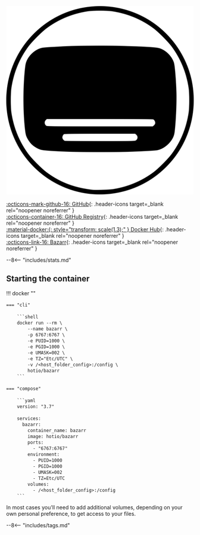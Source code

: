 <div class="image-logo"><img src="/img/image-logos/bazarr.svg" alt="logo"></div>

[:octicons-mark-github-16: GitHub](https://github.com/hotio/bazarr){: .header-icons target=_blank rel="noopener noreferrer" }  
[:octicons-container-16: GitHub Registry](https://github.com/orgs/hotio/packages/container/package/bazarr){: .header-icons target=_blank rel="noopener noreferrer" }  
[:material-docker:{: style="transform: scale(1.3);" } Docker Hub](https://hub.docker.com/r/hotio/bazarr){: .header-icons target=_blank rel="noopener noreferrer" }  
[:octicons-link-16: Bazarr](https://github.com/morpheus65535/bazarr){: .header-icons target=_blank rel="noopener noreferrer" }  

--8<-- "includes/stats.md"

## Starting the container

!!! docker ""

    === "cli"

        ```shell
        docker run --rm \
            --name bazarr \
            -p 6767:6767 \
            -e PUID=1000 \
            -e PGID=1000 \
            -e UMASK=002 \
            -e TZ="Etc/UTC" \
            -v /<host_folder_config>:/config \
            hotio/bazarr
        ```

    === "compose"

        ```yaml
        version: "3.7"

        services:
          bazarr:
            container_name: bazarr
            image: hotio/bazarr
            ports:
              - "6767:6767"
            environment:
              - PUID=1000
              - PGID=1000
              - UMASK=002
              - TZ=Etc/UTC
            volumes:
              - /<host_folder_config>:/config
        ```

In most cases you'll need to add additional volumes, depending on your own personal preference, to get access to your files.

--8<-- "includes/tags.md"
